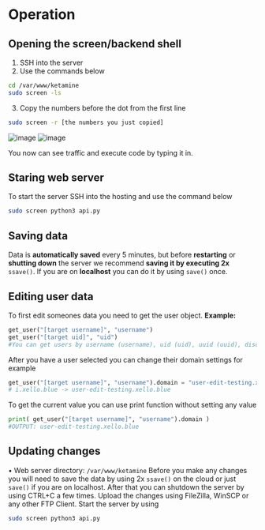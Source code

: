 # Operation

## Opening the screen/backend shell

1. SSH into the server
2. Use the commands below
```sh
cd /var/www/ketamine
sudo screen -ls
```
3. Copy the numbers before the dot from the first line
```sh
sudo screen -r [the numbers you just copied]
```
![image](<https://xello.blue/usercontent/kgIXpBrrYv.png>)
![image](<https://xello.blue/usercontent/YrZhOhxgLj.png>)

You now can see traffic and execute code by typing it in. 

## Staring web server

To start the server SSH into the hosting and use the command below
```sh
sudo screen python3 api.py
```

## Saving data

Data is **automatically saved** every 5 minutes, but before **restarting** or **shutting down** the server we recommend **saving it by executing 2x** `ssave()`. If you are on **localhost** you can do it by using `save()` once.

## Editing user data

To first edit someones data you need to get the user object.
**Example:**

```py
get_user("[target username]", "username")
get_user("[target uid]", "uid")
#You can get users by username (username), uid (uid), uuid (uuid), discord id (discord) and auth token (token/[no input]) 
```

After you have a user selected you can change their domain settings for example

```py
get_user("[target username]", "username").domain = "user-edit-testing.xello.blue"
# i.xello.blue -> user-edit-testing.xello.blue
```

To get the current value you can use print function without setting any value

```py
print( get_user("[target username]", "username").domain )
#OUTPUT: user-edit-testing.xello.blue
```

## Updating changes

• Web server directory: `/var/www/ketamine`
Before you make any changes you will need to save the data by using 2x `ssave()` on the cloud or just `save()` if you are on localhost. After that you can shutdown the server by using CTRL+C a few times. Upload the changes using FileZilla, WinSCP or any other FTP Client. Start the server by using
```sh
sudo screen python3 api.py
```
